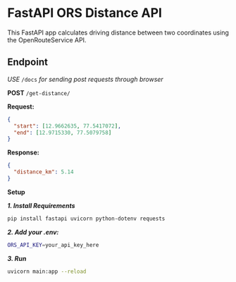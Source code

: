 # FastAPI ORS Distance API

This FastAPI app calculates driving distance between two coordinates using the OpenRouteService API.

## Endpoint

*USE* `/docs` *for sending post requests through browser*

**POST** `/get-distance/`

**Request:**
```json
{
  "start": [12.9662635, 77.5417072],
  "end": [12.9715330, 77.5079758]
}
```

**Response:**
```json
{
  "distance_km": 5.14
}
```

**Setup**

***1. Install Requirements***
```bash
pip install fastapi uvicorn python-dotenv requests
```
***2. Add your .env:***
```bash
ORS_API_KEY=your_api_key_here
```
***3. Run***
```bash
uvicorn main:app --reload
```
